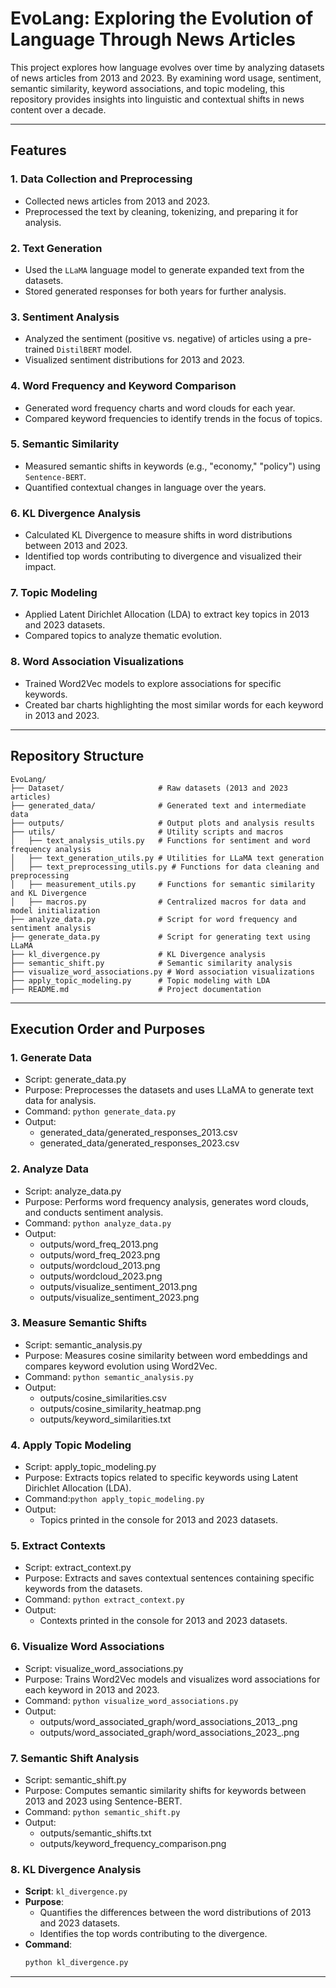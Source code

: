 # EvoLang: Exploring the Evolution of Language Through News Articles

This project explores how language evolves over time by analyzing datasets of news articles from 2013 and 2023. By examining word usage, sentiment, semantic similarity, keyword associations, and topic modeling, this repository provides insights into linguistic and contextual shifts in news content over a decade.

---

## **Features**

### 1. **Data Collection and Preprocessing**
- Collected news articles from 2013 and 2023.
- Preprocessed the text by cleaning, tokenizing, and preparing it for analysis.

### 2. **Text Generation**
- Used the `LLaMA` language model to generate expanded text from the datasets.
- Stored generated responses for both years for further analysis.

### 3. **Sentiment Analysis**
- Analyzed the sentiment (positive vs. negative) of articles using a pre-trained `DistilBERT` model.
- Visualized sentiment distributions for 2013 and 2023.

### 4. **Word Frequency and Keyword Comparison**
- Generated word frequency charts and word clouds for each year.
- Compared keyword frequencies to identify trends in the focus of topics.

### 5. **Semantic Similarity**
- Measured semantic shifts in keywords (e.g., "economy," "policy") using `Sentence-BERT`.
- Quantified contextual changes in language over the years.

### 6. **KL Divergence Analysis**
- Calculated KL Divergence to measure shifts in word distributions between 2013 and 2023.
- Identified top words contributing to divergence and visualized their impact.

### 7. **Topic Modeling**
- Applied Latent Dirichlet Allocation (LDA) to extract key topics in 2013 and 2023 datasets.
- Compared topics to analyze thematic evolution.

### 8. **Word Association Visualizations**
- Trained Word2Vec models to explore associations for specific keywords.
- Created bar charts highlighting the most similar words for each keyword in 2013 and 2023.


---

## **Repository Structure**

```plaintext
EvoLang/
├── Dataset/                     # Raw datasets (2013 and 2023 articles)
├── generated_data/              # Generated text and intermediate data
├── outputs/                     # Output plots and analysis results
├── utils/                       # Utility scripts and macros
│   ├── text_analysis_utils.py   # Functions for sentiment and word frequency analysis
│   ├── text_generation_utils.py # Utilities for LLaMA text generation
│   ├── text_preprocessing_utils.py # Functions for data cleaning and preprocessing
│   ├── measurement_utils.py     # Functions for semantic similarity and KL Divergence
│   ├── macros.py                # Centralized macros for data and model initialization
├── analyze_data.py              # Script for word frequency and sentiment analysis
├── generate_data.py             # Script for generating text using LLaMA
├── kl_divergence.py             # KL Divergence analysis
├── semantic_shift.py            # Semantic similarity analysis
├── visualize_word_associations.py # Word association visualizations
├── apply_topic_modeling.py      # Topic modeling with LDA
├── README.md                    # Project documentation
```

---
## **Execution Order and Purposes**

### **1. Generate Data**

- Script: generate_data.py
- Purpose: Preprocesses the datasets and uses LLaMA to generate text data for analysis.
- Command:
```python generate_data.py```
- Output:
    - generated_data/generated_responses_2013.csv
    - generated_data/generated_responses_2023.csv

### **2. Analyze Data**

- Script: analyze_data.py
- Purpose: Performs word frequency analysis, generates word clouds, and conducts sentiment analysis.
- Command: ```python analyze_data.py```
- Output:
    - outputs/word_freq_2013.png
    - outputs/word_freq_2023.png
    - outputs/wordcloud_2013.png
    - outputs/wordcloud_2023.png
    - outputs/visualize_sentiment_2013.png
    - outputs/visualize_sentiment_2023.png

### **3. Measure Semantic Shifts**

- Script: semantic_analysis.py
- Purpose: Measures cosine similarity between word embeddings and compares keyword evolution using Word2Vec.
- Command: ```python semantic_analysis.py```
- Output:
    - outputs/cosine_similarities.csv
    - outputs/cosine_similarity_heatmap.png
    - outputs/keyword_similarities.txt

### **4. Apply Topic Modeling**
   - Script: apply_topic_modeling.py
   - Purpose: Extracts topics related to specific keywords using Latent Dirichlet Allocation (LDA).
   - Command:```python apply_topic_modeling.py```
   - Output:
       - Topics printed in the console for 2013 and 2023 datasets.

### **5. Extract Contexts**
   - Script: extract_context.py
   - Purpose: Extracts and saves contextual sentences containing specific keywords from the datasets.
   - Command: ```python extract_context.py```
   - Output:
       - Contexts printed in the console for 2013 and 2023 datasets.

### **6. Visualize Word Associations**
   - Script: visualize_word_associations.py
   - Purpose: Trains Word2Vec models and visualizes word associations for each keyword in 2013 and 2023.
   - Command: ```python visualize_word_associations.py```
   - Output:
       - outputs/word_associated_graph/word_associations_2013_<keyword>.png
       - outputs/word_associated_graph/word_associations_2023_<keyword>.png

### **7. Semantic Shift Analysis**
   - Script: semantic_shift.py
   - Purpose: Computes semantic similarity shifts for keywords between 2013 and 2023 using Sentence-BERT.
   - Command: ```python semantic_shift.py```
   - Output:
       - outputs/semantic_shifts.txt
       - outputs/keyword_frequency_comparison.png

### **8. KL Divergence Analysis**

- **Script**: `kl_divergence.py`
- **Purpose**: 
  - Quantifies the differences between the word distributions of 2013 and 2023 datasets.
  - Identifies the top words contributing to the divergence.
- **Command**:
  ```bash
  python kl_divergence.py
---